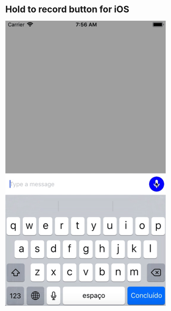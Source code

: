 # Hold to record button for iOS

![sample](https://raw.githubusercontent.com/froesmatheus/hold-to-record-button-ios/master/sample.gif)
